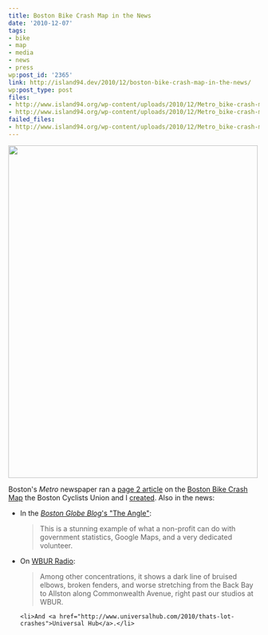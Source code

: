 ```yaml
---
title: Boston Bike Crash Map in the News
date: '2010-12-07'
tags:
- bike
- map
- media
- news
- press
wp:post_id: '2365'
link: http://island94.dev/2010/12/boston-bike-crash-map-in-the-news/
wp:post_type: post
files:
- http://www.island94.org/wp-content/uploads/2010/12/Metro_bike-crash-map.jpeg
- http://www.island94.org/wp-content/uploads/2010/12/Metro_bike-crash-map-500x667.jpg
failed_files:
- http://www.island94.org/wp-content/uploads/2010/12/Metro_bike-crash-map-500x667.jpg
---
```


<a href="http://www.island94.org/wp-content/uploads/2010/12/Metro_bike-crash-map.jpeg"><img class="aligncenter size-medium wp-image-2366" title="Metro_bike-crash-map" src="http://www.island94.org/wp-content/uploads/2010/12/Metro_bike-crash-map-500x667.jpg" alt="" width="500" height="667" /></a>

Boston's <em>Metro</em> newspaper ran a <a href="http://www.metro.us/boston/local/article/712124--bike-map-offers-crash-warnings">page 2 article</a> on the <a href="http://bostoncyclistsunion.org/resources/crash-map/">Boston Bike Crash Map</a> the Boston Cyclists Union and I <a href="http://www.island94.org/2010/11/boston-bike-crash-map/">created</a>. Also in the news:
<ul>
	<li>In the <a href="http://www.boston.com/bostonglobe/editorial_opinion/blogs/the_angle/2010/12/bike_crash_map.html"><em>Boston Globe Blog</em>'s "The Angle"</a>:

<blockquote>This is a stunning example of what a non-profit can do with government statistics, Google Maps, and a very dedicated volunteer.</blockquote>
</li>
	<li>On <a href="http://www.wbur.org/2010/11/29/bike-crash-map">WBUR Radio</a>:</li>

<blockquote>Among other concentrations, it shows a dark line of bruised elbows, broken fenders, and worse stretching from the Back Bay to Allston along Commonwealth Avenue, right past our studios at WBUR.</blockquote>

	<li>And <a href="http://www.universalhub.com/2010/thats-lot-crashes">Universal Hub</a>.</li>
</ul>
